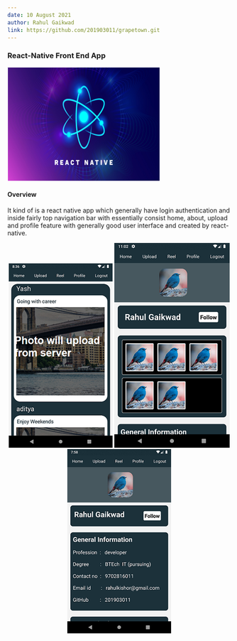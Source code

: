 ```yaml
---
date: 10 August 2021
author: Rahul Gaikwad
link: https://github.com/201903011/grapetown.git
---
```


### React-Native Front End App 


![](/images/portfolio/react-native/react-native.png)

#### Overview

It kind of is a react native app which generally have login authentication and inside fairly top navigation bar with essentially consist home, about, upload and profile feature with generally good user interface and created by react-native.

<div >
<p align="center" style="width:100">
  <img src="/images/portfolio/react-native/2.png" />
  <img src="/images/portfolio/react-native/3.png" />
  <img src="/images/portfolio/react-native/4.png" />
</p>


